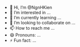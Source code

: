 - 👋 Hi, I’m @NgnHKien
- 👀 I’m interested in ...
- 🌱 I’m currently learning ...
- 💞️ I’m looking to collaborate on ...
- 📫 How to reach me ...
- 😄 Pronouns: ...
- ⚡ Fun fact: ...

<!---
NgnHKien/NgnHKien is a ✨ special ✨ repository because its `README.md` (this file) appears on your GitHub profile.
You can click the Preview link to take a look at your changes.
--->
